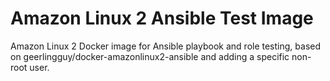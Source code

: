 # Amazon Linux 2 Ansible Test Image

Amazon Linux 2 Docker image for Ansible playbook and role testing,
based on geerlingguy/docker-amazonlinux2-ansible and adding a specific non-root user.
